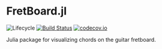 # FretBoard.jl

![Lifecycle](https://img.shields.io/badge/lifecycle-experimental-orange.svg)<!--
![Lifecycle](https://img.shields.io/badge/lifecycle-maturing-blue.svg)
![Lifecycle](https://img.shields.io/badge/lifecycle-stable-green.svg)
![Lifecycle](https://img.shields.io/badge/lifecycle-retired-orange.svg)
![Lifecycle](https://img.shields.io/badge/lifecycle-archived-red.svg)
![Lifecycle](https://img.shields.io/badge/lifecycle-dormant-blue.svg) -->
[![Build Status](https://travis-ci.com/tpapp/FretBoard.jl.svg?branch=master)](https://travis-ci.com/tpapp/FretBoard.jl)
[![codecov.io](http://codecov.io/github/tpapp/FretBoard.jl/coverage.svg?branch=master)](http://codecov.io/github/tpapp/FretBoard.jl?branch=master)

Julia package for visualizing chords on the guitar fretboard.
